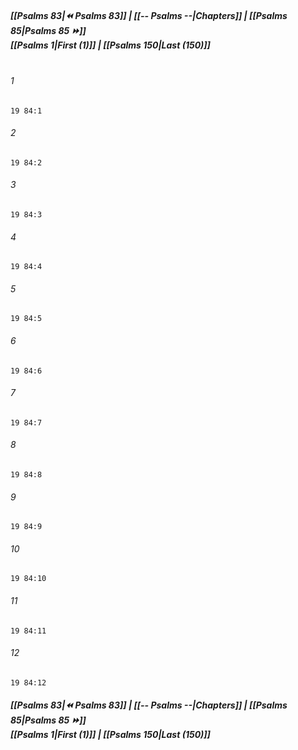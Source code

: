 
##### **[[Psalms 83|⏪ Psalms 83]] | [[-- Psalms --|Chapters]] | [[Psalms 85|Psalms 85 ⏩]]**<br>**[[Psalms 1|First (1)]] | [[Psalms 150|Last (150)]]**<br><br>

###### 1
``` verse
19 84:1
```
###### 2
``` verse
19 84:2
```
###### 3
``` verse
19 84:3
```
###### 4
``` verse
19 84:4
```
###### 5
``` verse
19 84:5
```
###### 6
``` verse
19 84:6
```
###### 7
``` verse
19 84:7
```
###### 8
``` verse
19 84:8
```
###### 9
``` verse
19 84:9
```
###### 10
``` verse
19 84:10
```
###### 11
``` verse
19 84:11
```
###### 12
``` verse
19 84:12
```

##### **[[Psalms 83|⏪ Psalms 83]] | [[-- Psalms --|Chapters]] | [[Psalms 85|Psalms 85 ⏩]]**<br>**[[Psalms 1|First (1)]] | [[Psalms 150|Last (150)]]**
